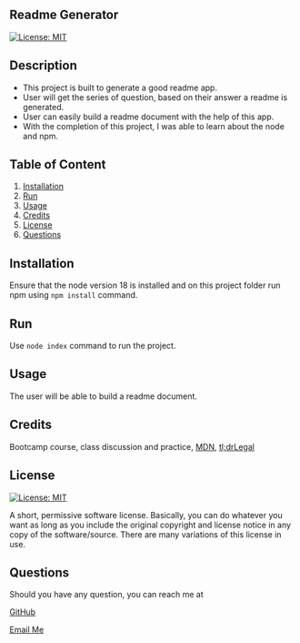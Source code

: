 ## Readme Generator     
[![License: MIT](https://img.shields.io/badge/License-MIT-yellow.svg)](https://opensource.org/licenses/MIT)

## Description
* This project is built to generate a good readme app.
* User will get the series of question, based on their answer a readme is generated. 
* User can easily build a readme document with the help of this app.
* With the completion of this project, I was able to learn about the node and npm.

## Table of Content
1. [Installation](#installation)
2. [Run](#run)
3. [Usage](#usage)
4. [Credits](#credits)
5. [License](#license)
6. [Questions](#questions)

## Installation
Ensure that the node version 18 is installed and on this project folder run npm using `npm install` command.

## Run
Use `node index` command to run the project.

## Usage
The user will be able to build a readme document.

## Credits
Bootcamp course, class discussion and practice, [MDN](https://developer.mozilla.org/en-US/docs/Web/API/Node), [tl;drLegal](https://www.tldrlegal.com/)

## License
[![License: MIT](https://img.shields.io/badge/License-MIT-yellow.svg)](https://opensource.org/licenses/MIT)

A short, permissive software license. Basically, you can do whatever you want as long as you include the original copyright and license notice in any copy of the software/source. There are many variations of this license in use.

## Questions

Should you have any question, you can reach me at 

[GitHub](https://github.com/salidamaharjan)

[Email Me](mailto:email@email.com)
